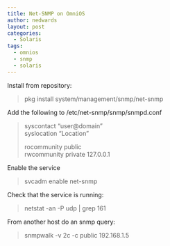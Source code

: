 ```yaml
---
title: Net-SNMP on OmniOS
author: nedwards
layout: post
categories:
  - Solaris
tags:
  - omnios
  - snmp
  - solaris
---
```

Install from repository:

> pkg install system/management/snmp/net-snmp

Add the following to /etc/net-snmp/snmp/snmpd.conf

> syscontact &#8220;user@domain&#8221;  
> syslocation &#8220;Location&#8221;
> 
> rocommunity public  
> rwcommunity private 127.0.0.1 

Enable the service

> svcadm enable net-snmp

Check that the service is running:

> netstat -an -P udp | grep 161

From another host do an snmp query:

> snmpwalk -v 2c -c public 192.168.1.5
